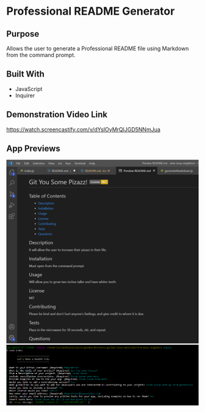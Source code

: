 # Professional README Generator

## Purpose
Allows the user to generate a Professional README file using Markdown from the command prompt.

## Built With
* JavaScript
* Inquirer

## Demonstration Video Link
https://watch.screencastify.com/v/dYsIOyMrQlJGD5NNmJua

## App Previews
![Screenshot of generated README preview](./util/readme-generator-preview.png)
![Screenshot of app running from command line](./util/readme-generator-command-line.png)